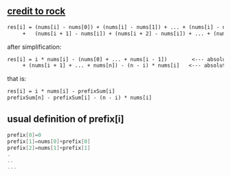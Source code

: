 ## [credit to rock](https://leetcode.com/problems/sum-of-absolute-differences-in-a-sorted-array/discuss/969535/JavaPython-3-Prefix-Sum-O(n)-code-w-brief-explanation-and-analysis.)

```latex
res[i] = (nums[i] - nums[0]) + (nums[i] - nums[1]) + ... + (nums[i] - nums[i - 1])        <--- absolute difference of nums[i] with first i numbers
     +   (nums[i + 1] - nums[i]) + (nums[i + 2] - nums[i]) + ... + (nums[n - 1] - nums[i])   <--- absolute difference of nums[i] with last n - i numbers
```
after simplification:

```latex
res[i] = i * nums[i] - (nums[0] + ... + nums[i - 1])        <--- absolute difference of nums[i] with first i numbers
     + (nums[i + 1] + ... + nums[n]) - (n - i) * nums[i]   <--- absolute difference of nums[i] with last n - i numbers
```
that is:
```latex
res[i] = i * nums[i] - prefixSum[i]
prefixSum[n] - prefixSum[i] - (n - i) * nums[i]
```

## usual definition of prefix[i]

```cpp
prefix[0]=0
prefix[1]=nums[0]+prefix[0]
prefix[2]=nums[1]+prefix[1]
.
..
...
```
